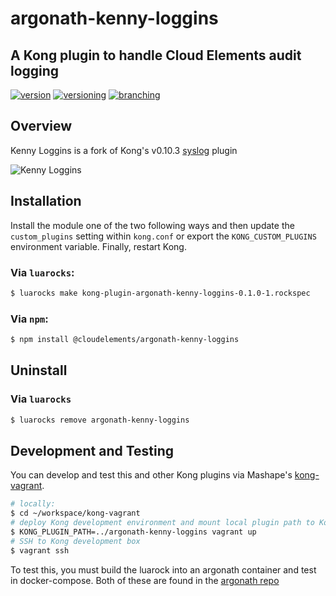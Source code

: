 # argonath-kenny-loggins
## A Kong plugin to handle Cloud Elements audit logging
[![version](http://img.shields.io/badge/version-v0.0.2-blue.svg)](#)
[![versioning](http://img.shields.io/badge/versioning-semver-blue.svg)](http://semver.org/)
[![branching](http://img.shields.io/badge/branching-github%20flow-blue.svg)](https://guides.github.com/introduction/flow/)


## Overview
Kenny Loggins is a fork of Kong's v0.10.3 [syslog](https://getkong.org/plugins/syslog/) plugin

![Kenny Loggins](https://upload.wikimedia.org/wikipedia/en/0/07/%22This_Is_It%22_by_Kenny_Loggins.jpg)


## Installation

Install the module one of the two following ways and then update the `custom_plugins` setting
within `kong.conf` or export the `KONG_CUSTOM_PLUGINS` environment variable. Finally, restart Kong.

### Via `luarocks`:

```bash
$ luarocks make kong-plugin-argonath-kenny-loggins-0.1.0-1.rockspec
```

### Via `npm`:

```bash
$ npm install @cloudelements/argonath-kenny-loggins
```

## Uninstall

### Via `luarocks`

```bash
$ luarocks remove argonath-kenny-loggins
```

## Development and Testing

You can develop and test this and other Kong plugins via Mashape's [kong-vagrant](https://github.com/Mashape/kong-vagrant).

```bash
# locally:
$ cd ~/workspace/kong-vagrant
# deploy Kong development environment and mount local plugin path to Kong development box at /plugin
$ KONG_PLUGIN_PATH=../argonath-kenny-loggins vagrant up
# SSH to Kong development box
$ vagrant ssh
```


To test this, you must build the luarock into an argonath container and test in docker-compose.  Both of these are found in the [argonath repo](https://github.com/cloud-elements/argonath)